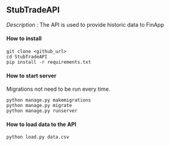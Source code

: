 ## StubTradeAPI
*Description* : The API is used to provide historic data to FinApp

#### How to install
```
git clone <github_url>
cd StubTradeAPI
pip install -r requirements.txt
```

#### How to start server
Migrations not need to be run every time. 
```
python manage.py makemigrations
python manage.py migrate
python manage.py runserver
```

#### How to load data to the API

```
python load.py data.csv
```
